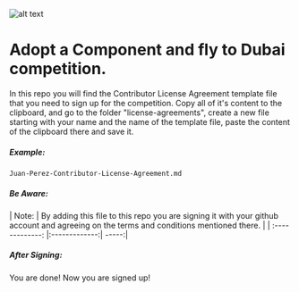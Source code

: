 ![alt text](https://github.com/bitDubai/media-kit/blob/master/Readme%20Image/Fermat%20Logotype/Fermat_Logo_3D.png "Fermat Logo")

# Adopt a Component and fly to Dubai competition.

In this repo you will find the Contributor License Agreement template file that you need to sign up for the competition. Copy all of it's content to the clipboard, and go to the folder "license-agreements", create a new file starting with your name and the name of the template file, paste the content of the clipboard there and save it. 


##### Example: 

```shell
Juan-Perez-Contributor-License-Agreement.md
```

##### Be Aware: 

| Note:        | By adding this file to this repo you are signing it with your github account and agreeing on the terms and conditions mentioned there.            | 
| :-------------: |:-------------:| -----:|

##### After Signing: 

You are done! Now you are signed up! 
